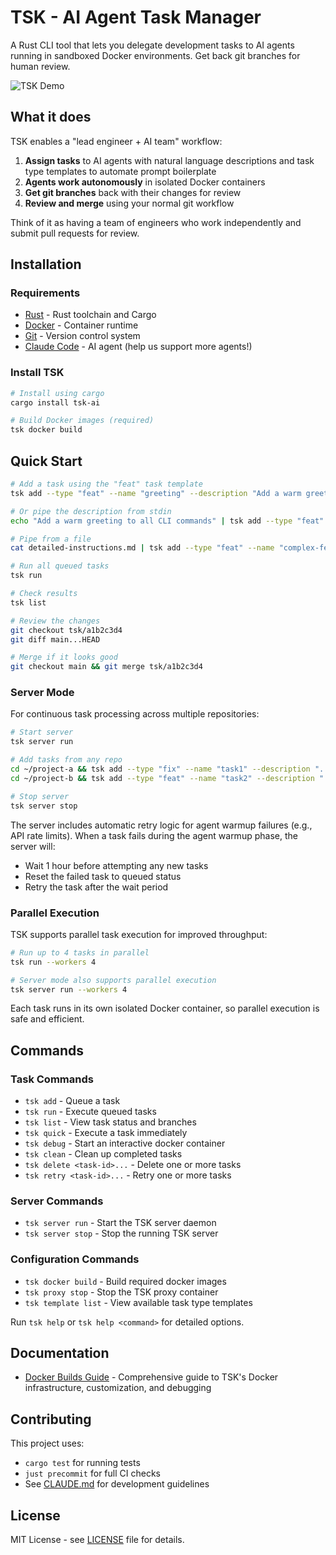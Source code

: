 # TSK - AI Agent Task Manager

A Rust CLI tool that lets you delegate development tasks to AI agents running in sandboxed Docker environments. Get back git branches for human review.

![TSK Demo](./docs/images/tsk-demo.gif)

## What it does

TSK enables a "lead engineer + AI team" workflow:
1. **Assign tasks** to AI agents with natural language descriptions and task type templates to automate prompt boilerplate
2. **Agents work autonomously** in isolated Docker containers
3. **Get git branches** back with their changes for review
4. **Review and merge** using your normal git workflow

Think of it as having a team of engineers who work independently and submit pull requests for review.

## Installation

### Requirements

- [Rust](https://rustup.rs/) - Rust toolchain and Cargo
- [Docker](https://docs.docker.com/get-docker/) - Container runtime
- [Git](https://git-scm.com/downloads) - Version control system
- [Claude Code](https://docs.anthropic.com/en/docs/claude-code) - AI agent (help us support more agents!)

### Install TSK

```bash
# Install using cargo
cargo install tsk-ai

# Build Docker images (required)
tsk docker build
```

## Quick Start

```bash
# Add a task using the "feat" task template
tsk add --type "feat" --name "greeting" --description "Add a warm greeting to all CLI commands"

# Or pipe the description from stdin
echo "Add a warm greeting to all CLI commands" | tsk add --type "feat" --name "greeting"

# Pipe from a file
cat detailed-instructions.md | tsk add --type "feat" --name "complex-feature"

# Run all queued tasks
tsk run

# Check results
tsk list

# Review the changes
git checkout tsk/a1b2c3d4
git diff main...HEAD

# Merge if it looks good
git checkout main && git merge tsk/a1b2c3d4
```

### Server Mode

For continuous task processing across multiple repositories:

```bash
# Start server
tsk server run

# Add tasks from any repo
cd ~/project-a && tsk add --type "fix" --name "task1" --description "..."
cd ~/project-b && tsk add --type "feat" --name "task2" --description "..."

# Stop server
tsk server stop
```

The server includes automatic retry logic for agent warmup failures (e.g., API rate limits). When a task fails during the agent warmup phase, the server will:
- Wait 1 hour before attempting any new tasks
- Reset the failed task to queued status
- Retry the task after the wait period

### Parallel Execution

TSK supports parallel task execution for improved throughput:

```bash
# Run up to 4 tasks in parallel
tsk run --workers 4

# Server mode also supports parallel execution
tsk server run --workers 4
```

Each task runs in its own isolated Docker container, so parallel execution is safe and efficient.

## Commands

### Task Commands
- `tsk add` - Queue a task
- `tsk run` - Execute queued tasks
- `tsk list` - View task status and branches
- `tsk quick` - Execute a task immediately
- `tsk debug` - Start an interactive docker container
- `tsk clean` - Clean up completed tasks
- `tsk delete <task-id>...` - Delete one or more tasks
- `tsk retry <task-id>...` - Retry one or more tasks

### Server Commands
- `tsk server run` - Start the TSK server daemon
- `tsk server stop` - Stop the running TSK server

### Configuration Commands
- `tsk docker build` - Build required docker images
- `tsk proxy stop` - Stop the TSK proxy container
- `tsk template list` - View available task type templates

Run `tsk help` or `tsk help <command>` for detailed options.

## Documentation

- [Docker Builds Guide](docs/docker-builds.md) - Comprehensive guide to TSK's Docker infrastructure, customization, and debugging

## Contributing

This project uses:
- `cargo test` for running tests
- `just precommit` for full CI checks
- See [CLAUDE.md](CLAUDE.md) for development guidelines

## License

MIT License - see [LICENSE](LICENSE) file for details.
